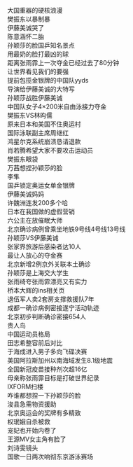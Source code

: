 大国重器的硬核浪漫  
樊振东以暴制暴  
伊藤美诚哭了  
陈意涵怀二胎  
孙颖莎的脸国乒知名景点  
用最奶的脸打最凶的球  
距离张雨霏上一次夺金已经过去了80分钟  
让世界看见我们的要强  
提前包揽金银牌的中国队yyds  
导演给伊藤美诚的大特写  
孙颖莎战胜伊藤美诚  
中国队女子4×200米自由泳接力夺金  
樊振东VS林昀儒  
原来日本和美国不住奥运村  
国际泳联副主席周继红  
鸿星尔克系统崩溃恳请退款  
肖若腾希望大家不要攻击运动员  
樊振东眼袋  
万茜想捏孙颖莎的脸  
李隼  
国乒锁定奥运女单金银牌  
伊藤美诚妈妈  
许魏洲连发200多个哈  
日本在我国做的虚假营销  
六公主在放催眠大师  
北京确诊病例曾乘坐地铁9号线4号线13号线  
孙颖莎VS伊藤美诚  
张家界旅游后感染者达10人  
最让人放心的夺金赛  
北京新增2例京外关联本土确诊  
孙颖莎是上海交大学生  
张雨绮夸张雨霏漂亮又有实力  
桥本大辉的ins相关页  
退伍军人卖2套房支撑救援队7年  
成都一确诊病例密接遂宁活动轨迹  
北京初步判断确诊密接654人  
贵人鸟  
中国运动员格局  
田志希整容前后对比  
于海成进入男子多向飞碟决赛  
美国阿拉斯加州以南海域发生8.1级地震  
全国新冠疫苗接种剂次超16亿  
母亲称张雨霏目标是打破世界纪录  
IXFORM扫楼  
咋谁都想捏一下孙颖莎的脸  
浚县急需物资援助  
北京奥运会的奖牌有多精致  
权珉娥自杀被救  
宠妃也开始内卷了  
王源MV女主角有脸了  
刘诗雯镜头  
国歌一日两次响彻东京游泳赛场  
